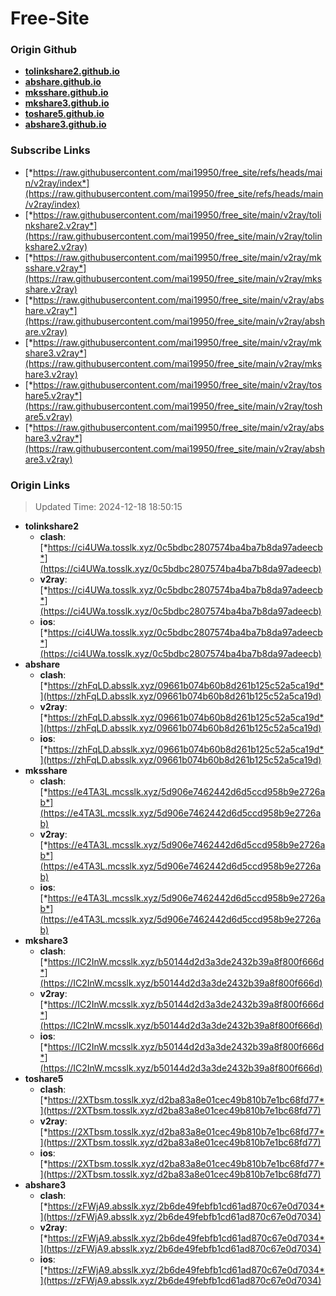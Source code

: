 # Free-Site

### Origin Github

- [**tolinkshare2.github.io**](https://github.com/tolinkshare2/tolinkshare2.github.io)
- [**abshare.github.io**](https://github.com/abshare/abshare.github.io)
- [**mksshare.github.io**](https://github.com/mksshare/mksshare.github.io)
- [**mkshare3.github.io**](https://github.com/mkshare3/mkshare3.github.io)
- [**toshare5.github.io**](https://github.com/toshare5/toshare5.github.io)
- [**abshare3.github.io**](https://github.com/abshare3/abshare3.github.io)

### Subscribe Links

- [*https://raw.githubusercontent.com/mai19950/free_site/refs/heads/main/v2ray/index*](https://raw.githubusercontent.com/mai19950/free_site/refs/heads/main/v2ray/index)
- [*https://raw.githubusercontent.com/mai19950/free_site/main/v2ray/tolinkshare2.v2ray*](https://raw.githubusercontent.com/mai19950/free_site/main/v2ray/tolinkshare2.v2ray)
- [*https://raw.githubusercontent.com/mai19950/free_site/main/v2ray/mksshare.v2ray*](https://raw.githubusercontent.com/mai19950/free_site/main/v2ray/mksshare.v2ray)
- [*https://raw.githubusercontent.com/mai19950/free_site/main/v2ray/abshare.v2ray*](https://raw.githubusercontent.com/mai19950/free_site/main/v2ray/abshare.v2ray)
- [*https://raw.githubusercontent.com/mai19950/free_site/main/v2ray/mkshare3.v2ray*](https://raw.githubusercontent.com/mai19950/free_site/main/v2ray/mkshare3.v2ray)
- [*https://raw.githubusercontent.com/mai19950/free_site/main/v2ray/toshare5.v2ray*](https://raw.githubusercontent.com/mai19950/free_site/main/v2ray/toshare5.v2ray)
- [*https://raw.githubusercontent.com/mai19950/free_site/main/v2ray/abshare3.v2ray*](https://raw.githubusercontent.com/mai19950/free_site/main/v2ray/abshare3.v2ray)

### Origin Links

> Updated Time: 2024-12-18 18:50:15

- **tolinkshare2**
  - **clash**: [*https://ci4UWa.tosslk.xyz/0c5bdbc2807574ba4ba7b8da97adeecb*](https://ci4UWa.tosslk.xyz/0c5bdbc2807574ba4ba7b8da97adeecb)
  - **v2ray**: [*https://ci4UWa.tosslk.xyz/0c5bdbc2807574ba4ba7b8da97adeecb*](https://ci4UWa.tosslk.xyz/0c5bdbc2807574ba4ba7b8da97adeecb)
  - **ios**: [*https://ci4UWa.tosslk.xyz/0c5bdbc2807574ba4ba7b8da97adeecb*](https://ci4UWa.tosslk.xyz/0c5bdbc2807574ba4ba7b8da97adeecb)
- **abshare**
  - **clash**: [*https://zhFqLD.absslk.xyz/09661b074b60b8d261b125c52a5ca19d*](https://zhFqLD.absslk.xyz/09661b074b60b8d261b125c52a5ca19d)
  - **v2ray**: [*https://zhFqLD.absslk.xyz/09661b074b60b8d261b125c52a5ca19d*](https://zhFqLD.absslk.xyz/09661b074b60b8d261b125c52a5ca19d)
  - **ios**: [*https://zhFqLD.absslk.xyz/09661b074b60b8d261b125c52a5ca19d*](https://zhFqLD.absslk.xyz/09661b074b60b8d261b125c52a5ca19d)
- **mksshare**
  - **clash**: [*https://e4TA3L.mcsslk.xyz/5d906e7462442d6d5ccd958b9e2726ab*](https://e4TA3L.mcsslk.xyz/5d906e7462442d6d5ccd958b9e2726ab)
  - **v2ray**: [*https://e4TA3L.mcsslk.xyz/5d906e7462442d6d5ccd958b9e2726ab*](https://e4TA3L.mcsslk.xyz/5d906e7462442d6d5ccd958b9e2726ab)
  - **ios**: [*https://e4TA3L.mcsslk.xyz/5d906e7462442d6d5ccd958b9e2726ab*](https://e4TA3L.mcsslk.xyz/5d906e7462442d6d5ccd958b9e2726ab)
- **mkshare3**
  - **clash**: [*https://IC2InW.mcsslk.xyz/b50144d2d3a3de2432b39a8f800f666d*](https://IC2InW.mcsslk.xyz/b50144d2d3a3de2432b39a8f800f666d)
  - **v2ray**: [*https://IC2InW.mcsslk.xyz/b50144d2d3a3de2432b39a8f800f666d*](https://IC2InW.mcsslk.xyz/b50144d2d3a3de2432b39a8f800f666d)
  - **ios**: [*https://IC2InW.mcsslk.xyz/b50144d2d3a3de2432b39a8f800f666d*](https://IC2InW.mcsslk.xyz/b50144d2d3a3de2432b39a8f800f666d)
- **toshare5**
  - **clash**: [*https://2XTbsm.tosslk.xyz/d2ba83a8e01cec49b810b7e1bc68fd77*](https://2XTbsm.tosslk.xyz/d2ba83a8e01cec49b810b7e1bc68fd77)
  - **v2ray**: [*https://2XTbsm.tosslk.xyz/d2ba83a8e01cec49b810b7e1bc68fd77*](https://2XTbsm.tosslk.xyz/d2ba83a8e01cec49b810b7e1bc68fd77)
  - **ios**: [*https://2XTbsm.tosslk.xyz/d2ba83a8e01cec49b810b7e1bc68fd77*](https://2XTbsm.tosslk.xyz/d2ba83a8e01cec49b810b7e1bc68fd77)
- **abshare3**
  - **clash**: [*https://zFWjA9.absslk.xyz/2b6de49febfb1cd61ad870c67e0d7034*](https://zFWjA9.absslk.xyz/2b6de49febfb1cd61ad870c67e0d7034)
  - **v2ray**: [*https://zFWjA9.absslk.xyz/2b6de49febfb1cd61ad870c67e0d7034*](https://zFWjA9.absslk.xyz/2b6de49febfb1cd61ad870c67e0d7034)
  - **ios**: [*https://zFWjA9.absslk.xyz/2b6de49febfb1cd61ad870c67e0d7034*](https://zFWjA9.absslk.xyz/2b6de49febfb1cd61ad870c67e0d7034)
